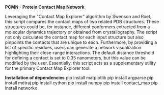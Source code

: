 **PCMN - Protein Contact Map Network**

Leveraging the "Contact Map Explorer" algorithm by Swenson and Roet, this script compares the contact maps of two related PDB structures. These structures could be, for instance, different conformers extracted from a molecular dynamics trajectory or obtained from crystallography. The script not only calculates the contact map for each input structure but also pinpoints the contacts that are unique to each. Furthermore, by providing a list of specific residues, users can generate a network visualization highlighting their close-range interactions. The default distance threshold for defining a contact is set to 0.35 nanometers, but this value can be modified by the user. Essentially, this script acts as a supplementary utility for the primary Contact Map Explorer tool.

**Installation of dependencies**
pip install matplotlib
pip install argparse
pip install mdtraj
pip install cython
pip install numpy
pip install contact_map
pip install networkx


